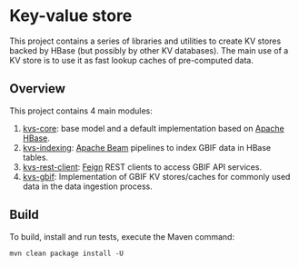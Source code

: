 # Key-value store
This project contains a series of libraries and utilities to create KV stores backed by HBase (but possibly by other KV databases).
The main use of a KV store is to use it as fast lookup caches of pre-computed data.

## Overview
This project contains 4 main modules:
  1. [kvs-core](/kvs-core/): base model and a default implementation based on [Apache HBase](https://hbase.apache.org/).
  2. [kvs-indexing](/kvs-indexing/): [Apache Beam](https://beam.apache.org/) pipelines to index GBIF data in HBase tables.
  3. [kvs-rest-client](/kvs-rest-clients/):  [Feign](https://docs.spring.io/spring-cloud-openfeign/docs/current/reference/html/) REST clients to access GBIF API services.
  4. [kvs-gbif](/kvs-gbif/): Implementation of GBIF KV stores/caches for commonly used data in the data ingestion process.

## Build
To build, install and run tests, execute the Maven command:

`mvn clean package install -U`
